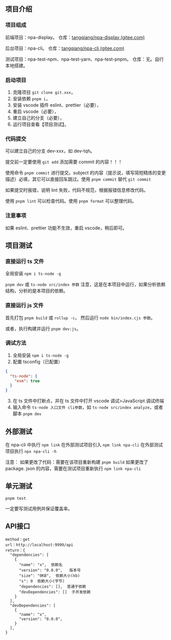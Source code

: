 ## 项目介绍

### 项目组成

前端项目：npa-display。
仓库：[tangqiang/npa-display (gitee.com)](https://gitee.com/tangqiangitee/npa-display)

后台项目：npa-cli。
仓库：[tangqiang/npa-cli (gitee.com)](https://gitee.com/tangqiangitee/npa-cli)

测试项目：npa-test-npm、npa-test-yarn、npa-test-pnpm。
仓库：无。自行本地搭建。



### 启动项目

1. 克隆项目 `git clone git.xxx`，
2. 安装依赖 `pnpm i`，
3. 安装 vscode 插件 eslint、prettier（必要），
4. 重启 vscode（必要），
5. 建立自己的分支（必要），
6. 运行项目查看【项目测试】。



### 代码提交

可以建立自己的分支 dev-xxx，如 dev-tqh。

提交前一定要使用 `git add` 添加需要 commit 的内容！！！

使用命令 `pnpm commit` 进行提交。subject 的内容（提示说，填写简短精炼的变更描述）必填，其它可以直接回车跳过。使用 `pnpm commit` 替代 `git commit`

如果提交时报错，说明 lint 失败，代码不规范，根据报错信息修改代码。

使用 `pnpm lint` 可以检查代码。使用 `pnpm format` 可以整理代码。



### 注意事项

如果 eslint、prettier 功能不生效，重启 vscode，稍后即可。



## 项目测试

### 直接运行 ts 文件

全局安装 `npm i ts-node -g`

`pnpm dev` 或 `ts-node src/index 参数`
注意，这是在本项目中运行，如果分析依赖结构，分析的是本项目的依赖。



### 直接运行 js 文件

首先打包 `pnpm build` 或 `rollup -c`，
然后运行 `node bin/index.cjs 参数`。

或者，执行构建并运行 `pnpm dev:js`。



### 调试方法

1. 全局安装 `npm i ts-node -g`
2. 配置 tsconfig（已配置）

```json
{
  "ts-node": {
    "esm": true
  }
}
```

3. 在 ts 文件中打断点，并在 ts 文件中打开 vscode 调试>JavaScript 调试终端
4. 输入命令 `ts-node 入口文件 cli参数`，如 `ts-node src/index analyze`，或者脚本 `pnpm dev`



## 外部测试

在 npa-cli 中执行 `npm link`
在外部测试项目引入 `npm link npa-cli`
在外部测试项目执行 `npx npa-cli -h`

注意：
如果更改了代码：需要在该项目重新构建 `pnpm build`
如果更改了 package. json 的内容，需要在测试项目重新执行 `npm link npa-cli`



## 单元测试

`pnpm test`

一定要写测试用例并保证覆盖率。


## API接口
```
method：get 
url：http://localhost:9999/api
return：{
  "dependencies": [
    {
      "name": "x",  依赖名
      "version": "0.0.0",   版本号
      "size": "0KB",  依赖大小(kb)
      "s": 0  依赖大小(字节)
      "dependencies": [],  普通子依赖
      "devDependencies": []  子开发依赖
    }
  ],
  "devDependencies": [
    {
      "name": "x",
      "version": "0.0.0",
    }
  ],
}
```